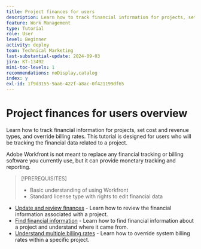 ```yaml
---
title: Project finances for users
description: Learn how to track financial information for projects, set cost and revenue types, and override billing rates.
feature: Work Management
type: Tutorial
role: User
level: Beginner
activity: deploy
team: Technical Marketing
last-substantial-update: 2024-09-03
jira: KT-13492
mini-toc-levels: 1
recommendations: noDisplay,catalog
index: y
exl-id: 1f9d3155-9aa6-422f-a8ac-0f421199df65
---
```

# Project finances for users overview

Learn how to track financial information for projects, set cost and revenue types, and override billing rates. This tutorial is designed for users who will be tracking the financial data related to a project.

Adobe Workfront is not meant to replace any financial tracking or billing software you currently use, but it can provide monetary tracking and reporting. 

>[!PREREQUISITES]
>
>* Basic understanding of using Workfront
>* Standard license type with rights to edit financial data


* [Update and review finances](update-and-review-finances.md) - Learn how to review the financial information associated with a project.
* [Find financial information](find-financial-information.md) - Learn how to find financial information about a project and understand where it came from.
* [Understand multiple billing rates](multiple-billing-rates.md) - Learn how to override system billing rates within a specific project.
